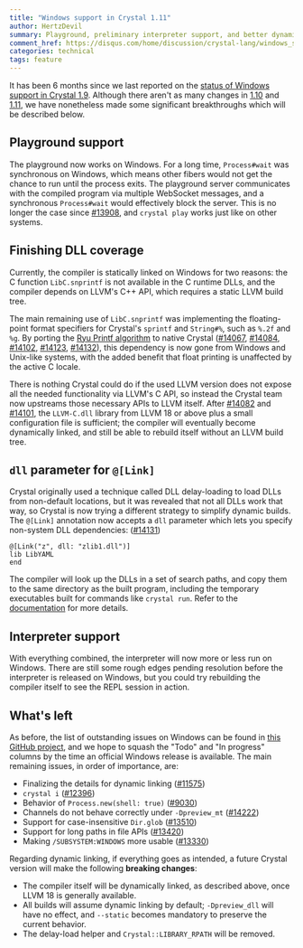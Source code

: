 ```yaml
---
title: "Windows support in Crystal 1.11"
author: HertzDevil
summary: Playground, preliminary interpreter support, and better dynamic linking
comment_href: https://disqus.com/home/discussion/crystal-lang/windows_support_in_crystal_111_67/
categories: technical
tags: feature
---
```


It has been 6 months since we last reported on the [status of Windows support in Crystal 1.9](/2023/07/06/windows-support-1.9). Although there aren't as many changes in [1.10](https://github.com/crystal-lang/crystal/pulls?q=is%3Apr+milestone%3A1.10.0+is%3Aclosed+label%3Aplatform%3Awindows) and [1.11](https://github.com/crystal-lang/crystal/pulls?q=is%3Apr+milestone%3A1.11.0+is%3Aclosed+label%3Aplatform%3Awindows), we have nonetheless made some significant breakthroughs which will be described below.

## Playground support

The playground now works on Windows. For a long time, `Process#wait` was synchronous on Windows, which means other fibers would not get the chance to run until the process exits. The playground server communicates with the compiled program via multiple WebSocket messages, and a synchronous `Process#wait` would effectively block the server. This is no longer the case since [#13908], and `crystal play` works just like on other systems.

## Finishing DLL coverage

Currently, the compiler is statically linked on Windows for two reasons: the C function `LibC.snprintf` is not available in the C runtime DLLs, and the compiler depends on LLVM's C++ API, which requires a static LLVM build tree.

The main remaining use of `LibC.snprintf` was implementing the floating-point format specifiers for Crystal's `sprintf` and `String#%`, such as `%.2f` and `%g`. By porting the [Ryu Printf algorithm](https://github.com/ulfjack/ryu#ryu-printf) to native Crystal ([#14067], [#14084], [#14102], [#14123], [#14132]), this dependency is now gone from Windows and Unix-like systems, with the added benefit that float printing is unaffected by the active C locale.

There is nothing Crystal could do if the used LLVM version does not expose all the needed functionality via LLVM's C API, so instead the Crystal team now upstreams those necessary APIs to LLVM itself. After [#14082] and [#14101], the `LLVM-C.dll` library from LLVM 18 or above plus a small configuration file is sufficient; the compiler will eventually become dynamically linked, and still be able to rebuild itself without an LLVM build tree.

## `dll` parameter for `@[Link]`

Crystal originally used a technique called DLL delay-loading to load DLLs from non-default locations, but it was revealed that not all DLLs work that way, so Crystal is now trying a different strategy to simplify dynamic builds. The `@[Link]` annotation now accepts a `dll` parameter which lets you specify non-system DLL dependencies: ([#14131])

```crystal
@[Link("z", dll: "zlib1.dll")]
lib LibYAML
end
```

The compiler will look up the DLLs in a set of search paths, and copy them to the same directory as the built program, including the temporary executables built for commands like `crystal run`. Refer to the [documentation](https://crystal-lang.org/api/1.11.0/Link.html) for more details.

## Interpreter support

With everything combined, the interpreter will now more or less run on Windows. There are still some rough edges pending resolution before the interpreter is released on Windows, but you could try rebuilding the compiler itself to see the REPL session in action.

## What's left

As before, the list of outstanding issues on Windows can be found in [this GitHub project](https://github.com/orgs/crystal-lang/projects/11), and we hope to squash the "Todo" and "In progress" columns by the time an official Windows release is available. The main remaining issues, in order of importance, are:

* Finalizing the details for dynamic linking ([#11575])
* `crystal i` ([#12396])
* Behavior of `Process.new(shell: true)` ([#9030])
* Channels do not behave correctly under `-Dpreview_mt` ([#14222])
* Support for case-insensitive `Dir.glob` ([#13510])
* Support for long paths in file APIs ([#13420])
* Making `/SUBSYSTEM:WINDOWS` more usable ([#13330])

Regarding dynamic linking, if everything goes as intended, a future Crystal version will make the following **breaking changes**:

* The compiler itself will be dynamically linked, as described above, once LLVM 18 is generally available.
* All builds will assume dynamic linking by default; `-Dpreview_dll` will have no effect, and `--static` becomes mandatory to preserve the current behavior.
* The delay-load helper and `Crystal::LIBRARY_RPATH` will be removed.

[#9030]: https://github.com/crystal-lang/crystal/pull/9030
[#11575]: https://github.com/crystal-lang/crystal/pull/11575
[#12396]: https://github.com/crystal-lang/crystal/pull/12396
[#13330]: https://github.com/crystal-lang/crystal/pull/13330
[#13420]: https://github.com/crystal-lang/crystal/pull/13420
[#13510]: https://github.com/crystal-lang/crystal/pull/13510
[#13908]: https://github.com/crystal-lang/crystal/pull/13908
[#14067]: https://github.com/crystal-lang/crystal/pull/14067
[#14082]: https://github.com/crystal-lang/crystal/pull/14082
[#14084]: https://github.com/crystal-lang/crystal/pull/14084
[#14101]: https://github.com/crystal-lang/crystal/pull/14101
[#14102]: https://github.com/crystal-lang/crystal/pull/14102
[#14123]: https://github.com/crystal-lang/crystal/pull/14123
[#14131]: https://github.com/crystal-lang/crystal/pull/14131
[#14132]: https://github.com/crystal-lang/crystal/pull/14132
[#14222]: https://github.com/crystal-lang/crystal/pull/14222
